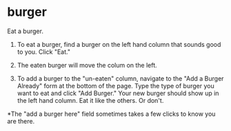 # burger

Eat a burger.

1. To eat a burger, find a burger on the left hand column that sounds good to you. Click "Eat."

2. The eaten burger will move the colum on the left.

3. To add a burger to the "un-eaten" column, navigate to the "Add a Burger Already" form at the bottom of the page. Type the type of burger you want to eat and click "Add Burger."  Your new burger should show up in the left hand column. Eat it like the others. Or don't.

*The "add a burger here" field sometimes takes a few clicks to know you are there.